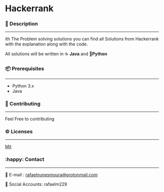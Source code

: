 # Hackerrank 

### :page_facing_up: Description

---

ith The Problem solving solutions you can find all Solutions from Hackerrank with the explanation along with the code.

All solutions will be written in :coffee: **Java**  and :snake:**Python**




### :package: Prerequisites

---

- Python 3.x
- Java 






### :busts_in_silhouette: Contributing

---

Feel Free to contributing



### :copyright: Licenses

---

[Mit](/LICENSE) 



### :happy: Contact

---

:email: E-mail : rafaelnunesmoura@protonmail.com

:tada: Social Accounts: rafaelm229